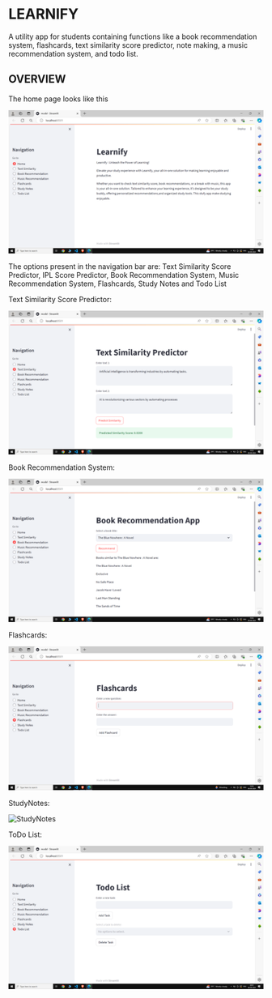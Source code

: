 # LEARNIFY

A utility app for students containing functions like a book recommendation system, flashcards, text similarity score predictor, note making, a music recommendation system, and todo list.

## OVERVIEW
The home page looks like this

![Home Page](https://github.com/Rachit2527/LEARNIFY/blob/master/Screenshot%20(2749).png?raw=true)

The options present in the navigation bar are: Text Similarity Score Predictor, IPL Score Predictor, Book Recommendation System, Music Recommendation System, Flashcards, Study Notes and Todo List

Text Similarity Score Predictor:

![Text Similarity](https://github.com/Rachit2527/LEARNIFY/blob/master/Screenshot%20(2750).png?raw=true)

Book Recommendation System:

![Book Recommendation)](https://github.com/Rachit2527/LEARNIFY/blob/master/Screenshot%20(2751).png?raw=true)

Flashcards:

![Flashcards](https://github.com/Rachit2527/LEARNIFY/blob/master/Screenshot%20(2753).png?raw=true)

StudyNotes:

![StudyNotes](https://github.com/Rachit2527/APP-FOR-STUDY/assets/95185930/92ea9a84-8987-4210-8f00-a82d25a3597c)

ToDo List:

![ToDo List](https://github.com/Rachit2527/LEARNIFY/blob/master/Screenshot%20(2755).png?raw=true)

